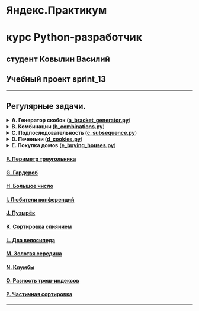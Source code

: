 # Яндекс.Практикум

# курс Python-разработчик

## студент  Ковылин Василий

## Учебный проект sprint_13

***

<a name="start"></a>

## Регулярные задачи.

<details>
<summary>
<b>A. Генератор скобок (<a href="a_bracket_generator.py">a_bracket_generator.py</a></b>)
</summary>

#### Условие

Рита по поручению Тимофея наводит порядок в правильных скобочных последовательностях (ПСП), состоящих только из круглых скобок (). Для этого ей надо сгенерировать все ПСП длины 2n в алфавитном порядке —– алфавит состоит из ( и ) и открывающая скобка идёт раньше закрывающей.

Помогите Рите —– напишите программу, которая по заданному n выведет все ПСП в нужном порядке.

Рассмотрим второй пример. Надо вывести ПСП из четырёх символов. Таких всего две:

(())

()()

(()) идёт раньше ()(), так как первый символ у них одинаковый, а на второй позиции у первой ПСП стоит (, который идёт раньше ).

#### Формат ввода

На вход функция принимает n — целое число от 0 до 10.

#### Формат вывода

Функция должна напечатать все возможные скобочные последовательности заданной длины в алфавитном (лексикографическом) порядке.

#### Пример
<table><tbody>
  <tr>
    <td><b>Ввод</b></td>
    <td><b>Вывод</b></td>
  </tr>
  <tr>
    <td valign='top'>
      3<br>
      2<br>
    </td>
    <td valign='top'>
      ((()))  (()())  (())()  ()(())  ()()()<br>
      (())  ()()<br>
    </td>
  </tr>
</tbody></table>
</details>


<details>
<summary>
<b>B. Комбинации (<a href="b_combinations.py">b_combinations.py</a></b>)
</summary>

#### Условие
На клавиатуре старых мобильных телефонов каждой цифре соответствовало несколько букв. Примерно так:

2: 'abc',<br>
3: 'def',<br>
4: 'ghi',<br>
5: 'jkl',<br>
6: 'mno',<br>
7: 'pqrs',<br>
8: 'tuv',<br>
9: 'wxyz'

Вам известно в каком порядке были нажаты кнопки телефона, без учета повторов. Напечатайте все комбинации букв, которые можно набрать такой последовательностью нажатий.

#### Формат ввода
На вход подается строка, состоящая из цифр 2-9 включительно. Длина строки не превосходит 10 символов.

#### Формат вывода
Выведите все возможные комбинации букв через пробел.

#### Пример
<table><tbody>
  <tr>
    <td><b>Ввод</b></td>
    <td><b>Вывод</b></td>
  </tr>
  <tr>
    <td valign='top'>
      23<br>
      92<br>
    </td>
    <td valign='top'>
      ad ae af bd be bf cd ce cf<br>
      wa wb wc xa xb xc ya yb yc za zb zc<br>
    </td>
  </tr>
</tbody></table>
</details>

<details>
<summary>
<b>C. Подпоследовательность (<a href="c_subsequence.py">c_subsequence.py</a></b>)
</summary>

#### Условие
Гоша любит играть в игру «Подпоследовательность»: даны 2 строки, и нужно понять, является ли первая из них подпоследовательностью второй. Когда строки достаточно длинные, очень трудно получить ответ на этот вопрос, просто посмотрев на них. Помогите Гоше написать функцию, которая решает эту задачу.

#### Формат ввода
В первой строке записана строка s. Во второй —- строка t. Обе строки состоят из маленьких латинских букв, длины строк не превосходят 150000. Строки могут быть пустыми.

#### Формат вывода
Выведите True, если s является подпоследовательностью t, иначе —– False.


#### Пример
<table><tbody>
  <tr>
    <td><b>Ввод</b></td>
    <td><b>Вывод</b></td>
  </tr>
  <tr>
    <td valign='top'>
      abc<br>
      ahbgdcu<br><br>
      abcp<br>
      ahbgdcu<br>
    </td>
    <td valign='top'>
      <br>
      True<br><br>
      <br>
      False<br>
    </td>
  </tr>
</tbody></table>
</details>


<details>
<summary>
<b>D. Печеньки (<a href="d_cookies.py">d_cookies.py</a></b>)
</summary>

#### Условие
К Васе в гости пришли одноклассники. Его мама решила угостить ребят печеньем.

Но не всё так просто. Печенья могут быть разного размера. А у каждого ребёнка есть фактор жадности —– минимальный размер печенья, которое он возьмёт. Нужно выяснить, сколько ребят останутся довольными в лучшем случае, когда они действуют оптимально.

Каждый ребёнок может взять не больше одного печенья.

#### Формат ввода
В первой строке записано n —– количество детей.

Во второй —– n чисел, разделённых пробелом, каждое из которых –— фактор жадности ребёнка. Это натуральные числа, не превосходящие 1000.

В следующей строке записано число m –— количество печенек.

Далее —– m натуральных чисел, разделённых пробелом —– размеры печенек. Размеры печенек не превосходят 1000.

Оба числа n и m не превосходят 10000.

#### Формат вывода
Нужно вывести одно число –— количество детей, которые останутся довольными.


#### Пример
<table><tbody>
  <tr>
    <td><b>Ввод</b></td>
    <td><b>Вывод</b></td>
  </tr>
  <tr>
    <td valign='top'>
      2<br>
      1 2<br>
      3<br>
      2 1 3  <br><br>      
      3<br>
      2 1 3  <br>
      2<br>
      1 1<br>
    </td>
    <td valign='top'>
      2<br><br><br><br><br>
      1<br>
    </td>
  </tr>
</tbody></table>
</details>

<details>
<summary>
<b>E. Покупка домов (<a href="e_buying_houses.py">e_buying_houses.py</a></b>)
</summary>

#### Условие
Тимофей решил купить несколько домов на знаменитом среди разработчиков Алгосском архипелаге. Он нашёл n объявлений о продаже, где указана стоимость каждого дома в алгосских франках. А у Тимофея есть k франков. Помогите ему определить, какое наибольшее количество домов на Алгосах он сможет приобрести за эти деньги.

#### Формат ввода
В первой строке через пробел записаны натуральные числа n и k.

n — количество домов, которые рассматривает Тимофей, оно не превосходит 100000;

k — общий бюджет, не превосходит 100000;

В следующей строке через пробел записано n стоимостей домов. Каждое из чисел не превосходит 100000. Все стоимости — натуральные числа.

#### Формат вывода
Выведите одно число —– наибольшее количество домов, которое может купить Тимофей.

#### Пример
<table><tbody>
  <tr>
    <td><b>Ввод</b></td>
    <td><b>Вывод</b></td>
  </tr>
  <tr>
    <td valign='top'>
      3 300<br>
      999 999 999  <br><br>
      3 1000<br>
      350 999 200  <br>
    </td>
    <td valign='top'>
      0<br>
      <br><br>
      2<br>
    </td>
  </tr>
</tbody></table>
</details>


#### [F. Периметр треугольника](#Задача_6)

#### [G. Гардероб](#Задача_7)

#### [H. Большое число](#Задача_8)

#### [I. Любители конференций](#Задача_9)

#### [J. Пузырёк](#Задача_10)

#### [K. Сортировка слиянием](#Задача_11)

#### [L. Два велосипеда](#Задача_12)

#### [M. Золотая середина](#Задача_13)

#### [N. Клумбы](#Задача_14)

#### [O. Разность треш-индексов](#Задача_15)

#### [P. Частичная сортировка](#Задача_16)

***
